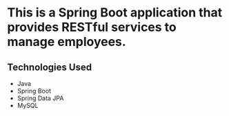# This is a Spring Boot application that provides RESTful services to manage employees.

## Technologies Used

- Java
- Spring Boot
- Spring Data JPA
- MySQL
